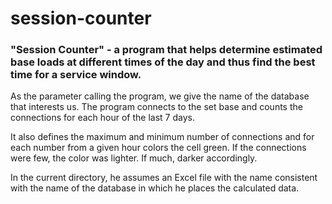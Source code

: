 # session-counter
### "Session Counter" - a program that helps determine estimated base loads at different times of the day and thus find the best time for a service window.

As the parameter calling the program, we give the name of the database that interests us. The program connects to the set base and counts the connections for each hour of the last 7 days.

It also defines the maximum and minimum number of connections and for each number from a given hour colors the cell green. If the connections were few, the color was lighter. If much, darker accordingly.

In the current directory, he assumes an Excel file with the name consistent with the name of the database in which he places the calculated data.
